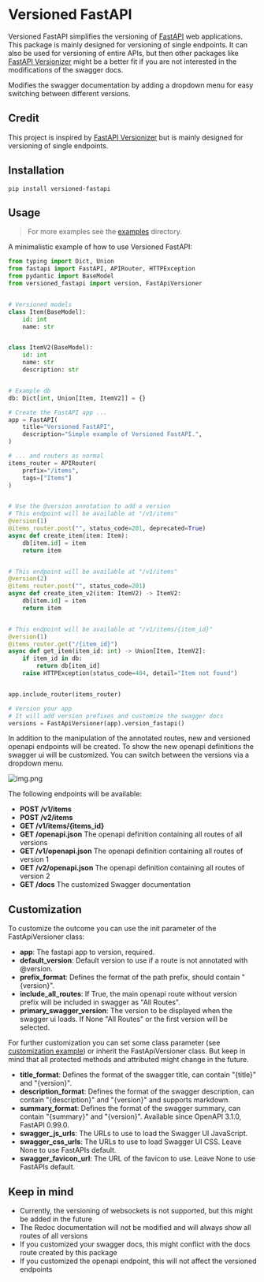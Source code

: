 # Versioned FastAPI

Versioned FastAPI simplifies the versioning of [FastAPI](https://github.com/tiangolo/fastapi) web applications.
This package is mainly designed for versioning of single endpoints.
It can also be used for versioning of entire APIs,
but then other packages like [FastAPI Versionizer](https://github.com/alexschimpf/fastapi-versionizer) might be a better
fit
if you are not interested in the modifications of the swagger docs.

Modifies the swagger documentation by adding a dropdown menu for easy switching between different versions.

## Credit

This project is inspired by [FastAPI Versionizer](https://github.com/alexschimpf/fastapi-versionizer) but is mainly
designed for versioning of single endpoints.

## Installation

```commandline
pip install versioned-fastapi
```

## Usage
> For more examples see the [examples](https://github.com/mivoelcker/versioned-fastapi/blob/main/examples) directory.

A minimalistic example of how to use Versioned FastAPI:

```python
from typing import Dict, Union
from fastapi import FastAPI, APIRouter, HTTPException
from pydantic import BaseModel
from versioned_fastapi import version, FastApiVersioner


# Versioned models
class Item(BaseModel):
    id: int
    name: str


class ItemV2(BaseModel):
    id: int
    name: str
    description: str


# Example db
db: Dict[int, Union[Item, ItemV2]] = {}

# Create the FastAPI app ...
app = FastAPI(
    title="Versioned FastAPI",
    description="Simple example of Versioned FastAPI.",
)

# ... and routers as normal
items_router = APIRouter(
    prefix="/items",
    tags=["Items"]
)


# Use the @version annotation to add a version
# This endpoint will be available at "/v1/items"
@version(1)
@items_router.post("", status_code=201, deprecated=True)
async def create_item(item: Item):
    db[item.id] = item
    return item


# This endpoint will be available at "/v1/items"
@version(2)
@items_router.post("", status_code=201)
async def create_item_v2(item: ItemV2) -> ItemV2:
    db[item.id] = item
    return item


# This endpoint will be available at "/v1/items/{item_id}"
@version(1)
@items_router.get("/{item_id}")
async def get_item(item_id: int) -> Union[Item, ItemV2]:
    if item_id in db:
        return db[item_id]
    raise HTTPException(status_code=404, detail="Item not found")


app.include_router(items_router)

# Version your app
# It will add version prefixes and customize the swagger docs
versions = FastApiVersioner(app).version_fastapi()
```

In addition to the manipulation of the annotated routes, new and versioned openapi endpoints will be created.
To show the new openapi definitions the swagger ui will be customized.
You can switch between the versions via a dropdown menu.

![img.png](https://raw.githubusercontent.com/mivoelcker/versioned-fastapi/main/docs/swagger_ui_example_1.png)

The following endpoints will be available:

- **POST /v1/items**
- **POST /v2/items**
- **GET /v1/items/{items_id}**
- **GET /openapi.json** The openapi definition containing all routes of all versions
- **GET /v1/openapi.json** The openapi definition containing all routes of version 1
- **GET /v2/openapi.json** The openapi definition containing all routes of version 2
- **GET /docs** The customized Swagger documentation

## Customization

To customize the outcome you can use the init parameter of the FastApiVersioner class:

- **app**: The fastapi app to version, required.
- **default_version**: Default version to use if a route is not annotated with @version.
- **prefix_format**: Defines the format of the path prefix, should contain "{version}".
- **include_all_routes**: If True, the main openapi route without version prefix will be included in swagger as "All
  Routes".
- **primary_swagger_version**: The version to be displayed when the swagger ui loads. If None "All Routes" or the first
  version will be selected.

For further customization you can set some class parameter (see [customization example](https://github.com/mivoelcker/versioned-fastapi/blob/main/examples/customization.py)) or
inherit the FastApiVersioner class.
But keep in mind that all protected methods and attributed might change in the future.

- **title_format**: Defines the format of the swagger title, can contain "{title}" and "{version}".
- **description_format**: Defines the format of the swagger description, can contain "{description}" and "{version}" and
  supports markdown.
- **summary_format**: Defines the format of the swagger summary, can contain "{summary}" and "{version}". Available
  since OpenAPI 3.1.0, FastAPI 0.99.0.
- **swagger_js_urls**: The URLs to use to load the Swagger UI JavaScript.
- **swagger_css_urls**: The URLs to use to load Swagger UI CSS. Leave None to use FastAPIs default.
- **swagger_favicon_url**: The URL of the favicon to use. Leave None to use FastAPIs default.

## Keep in mind

- Currently, the versioning of websockets is not supported, but this might be added in the future
- The Redoc documentation will not be modified and will always show all routes of all versions
- If you customized your swagger docs, this might conflict with the docs route created by this package
- If you customized the openapi endpoint, this will not affect the versioned endpoints
